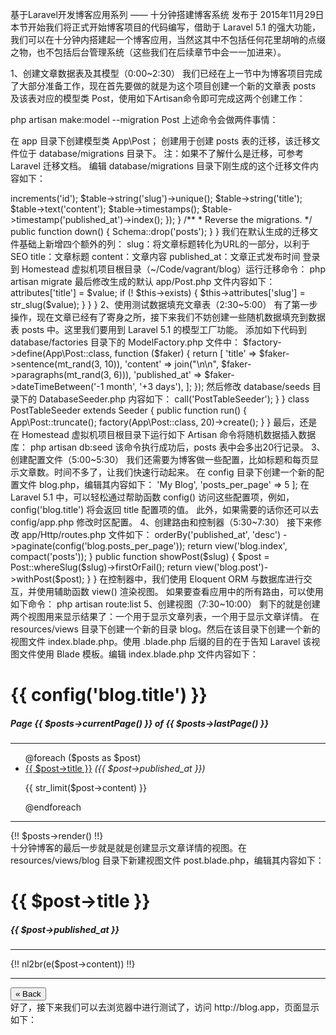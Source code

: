 基于Laravel开发博客应用系列 —— 十分钟搭建博客系统
 发布于 2015年11月29日
本节开始我们将正式开始博客项目的代码编写，借助于 Laravel 5.1 的强大功能，我们可以在十分钟内搭建起一个博客应用，当然这其中不包括任何花里胡哨的点缀之物，也不包括后台管理系统（这些我们在后续章节中会一一加进来）。

1、创建文章数据表及其模型（0:00~2:30）
我们已经在上一节中为博客项目完成了大部分准备工作，现在首先要做的就是为这个项目创建一个新的文章表 posts 及该表对应的模型类 Post，使用如下Artisan命令即可完成这两个创建工作：

php artisan make:model --migration Post
上述命令会做两件事情：

在 app 目录下创建模型类 App\Post；
创建用于创建 posts 表的迁移，该迁移文件位于 database/migrations 目录下。
注：如果不了解什么是迁移，可参考 Laravel 迁移文档。
编辑 database/migrations 目录下刚生成的这个迁移文件内容如下：

<?php

use Illuminate\Database\Schema\Blueprint;
use Illuminate\Database\Migrations\Migration;

class CreatePostsTable extends Migration
{

    /**
     * Run the migrations.
     */
    public function up()
    {
        Schema::create('posts', function (Blueprint $table) {
            $table->increments('id');
            $table->string('slug')->unique();
            $table->string('title');
            $table->text('content');
            $table->timestamps();
            $table->timestamp('published_at')->index();
        });
    }

    /**
     * Reverse the migrations.
     */
    public function down()
    {
        Schema::drop('posts');
    }
}
我们在默认生成的迁移文件基础上新增四个额外的列：

slug：将文章标题转化为URL的一部分，以利于SEO
title：文章标题
content：文章内容
published_at：文章正式发布时间
登录到 Homestead 虚拟机项目根目录（~/Code/vagrant/blog）运行迁移命令：

php artisan migrate
最后修改生成的默认 app/Post.php 文件内容如下：

<?php

namespace App;

use Illuminate\Database\Eloquent\Model;

class Post extends Model
{
    protected $dates = ['published_at'];

    public function setTitleAttribute($value)
    {
        $this->attributes['title'] = $value;

        if (! $this->exists) {
            $this->attributes['slug'] = str_slug($value);
        }
    }
}
2、使用测试数据填充文章表（2:30~5:00）
有了第一步操作，现在文章已经有了寄身之所，接下来我们不妨创建一些随机数据填充到数据表 posts 中。这里我们要用到 Laravel 5.1 的模型工厂功能。

添加如下代码到 database/factories 目录下的 ModelFactory.php 文件中：

$factory->define(App\Post::class, function ($faker) {
    return [
        'title' => $faker->sentence(mt_rand(3, 10)),
        'content' => join("\n\n", $faker->paragraphs(mt_rand(3, 6))),
        'published_at' => $faker->dateTimeBetween('-1 month', '+3 days'),
    ];
});
然后修改 database/seeds 目录下的 DatabaseSeeder.php 内容如下：

<?php

use Illuminate\Database\Seeder;
use Illuminate\Database\Eloquent\Model;

class DatabaseSeeder extends Seeder
{
    /**
     * Run the database seeds.
     */
    public function run()
    {
        Model::unguard();
        $this->call('PostTableSeeder');
    }

}

class PostTableSeeder extends Seeder
{
    public function run()
    {
        App\Post::truncate();
        factory(App\Post::class, 20)->create();
    }
}
最后，还是在 Homestead 虚拟机项目根目录下运行如下 Artisan 命令将随机数据插入数据库：

php artisan db:seed
该命令执行成功后，posts 表中会多出20行记录。

3、创建配置文件（5:00~5:30）
我们还需要为博客做一些配置，比如标题和每页显示文章数。时间不多了，让我们快速行动起来。

在 config 目录下创建一个新的配置文件 blog.php，编辑其内容如下：

<?php
return [
        'title' => 'My Blog',
        'posts_per_page' => 5
];
在 Laravel 5.1 中，可以轻松通过帮助函数 config() 访问这些配置项，例如，config('blog.title') 将会返回 title 配置项的值。

此外，如果需要的话你还可以去 config/app.php 修改时区配置。

4、创建路由和控制器（5:30~7:30）
接下来修改 app/Http/routes.php 文件如下：

<?php

get('/', function () {
    return redirect('/blog');
});

get('blog', 'BlogController@index');
get('blog/{slug}', 'BlogController@showPost');
这样，如果访问 http://blog.app/ 的话，页面会重定向到 http://blog.app/blog，而访问 http://blog.app/blog 时，会调用  BlogController 的 index 方法来处理业务逻辑并渲染页面。同理访问 http://blog.app/blog/POST-TITLE 时，会调用  BlogController 的 showPost 方法，同时会将 POST-TITLE 的值作为参数传递给 showPost 方法。

下面我们就来创建这个控制器 BlogController。

首先，使用 Artisan 命令生成一个空的控制器：

php artisan make:controller BlogController --plain
注：--plain 命令用于创建一个空的控制器而不是标准的 RESTful 风格控制器。
一个新的 BlogController.php 文件已经生成到 app/Http/Controllers 目录下，编辑其内容如下：

<?php

namespace App\Http\Controllers;

use App\Post;
use Carbon\Carbon;

class BlogController extends Controller
{
    public function index()
    {
        $posts = Post::where('published_at', '<=', Carbon::now())
                ->orderBy('published_at', 'desc')
                ->paginate(config('blog.posts_per_page'));

        return view('blog.index', compact('posts'));
    }

    public function showPost($slug)
    {
        $post = Post::whereSlug($slug)->firstOrFail();
        return view('blog.post')->withPost($post);
    }
}
在控制器中，我们使用 Eloquent ORM 与数据库进行交互，并使用辅助函数 view() 渲染视图。

如果要查看应用中的所有路由，可以使用如下命令：

php artisan route:list
5、创建视图（7:30~10:00）
剩下的就是创建两个视图用来显示结果了：一个用于显示文章列表，一个用于显示文章详情。

在 resources/views 目录下创建一个新的目录 blog。然后在该目录下创建一个新的视图文件 index.blade.php。使用 .blade.php 后缀的目的在于告知 Laravel 该视图文件使用 Blade 模板。编辑 index.blade.php 文件内容如下：

<html>
    <head>
        <title>{{ config('blog.title') }}</title>
        <link href="//maxcdn.bootstrapcdn.com/bootstrap/3.3.4/css/bootstrap.min.css" rel="stylesheet">
    </head>
    <body>
        <div class="container">
            <h1>{{ config('blog.title') }}</h1>
            <h5>Page {{ $posts->currentPage() }} of {{ $posts->lastPage() }}</h5>
            <hr>
            <ul>
            @foreach ($posts as $post)
                <li>
                    <a href="/blog/{{ $post->slug }}">{{ $post->title }}</a>
                    <em>({{ $post->published_at }})</em>
                    <p>
                        {{ str_limit($post->content) }}
                    </p>
                </li>
            @endforeach
            </ul>
            <hr>
            {!! $posts->render() !!}
        </div>
    </body>
</html>
十分钟博客的最后一步就是就是创建显示文章详情的视图。在 resources/views/blog 目录下新建视图文件 post.blade.php，编辑其内容如下：

<html>
    <head>
        <title>{{ $post->title }}</title>
        <link href="//maxcdn.bootstrapcdn.com/bootstrap/3.3.4/css/bootstrap.min.css" rel="stylesheet">
    </head>
    <body>
        <div class="container">
            <h1>{{ $post->title }}</h1>
            <h5>{{ $post->published_at }}</h5>
            <hr>
                {!! nl2br(e($post->content)) !!}
            <hr>
            <button class="btn btn-primary" onclick="history.go(-1)">
                « Back
            </button>
        </div>
    </body>
</html>
好了，接下来我们可以去浏览器中进行测试了，访问 http://blog.app，页面显示如下：